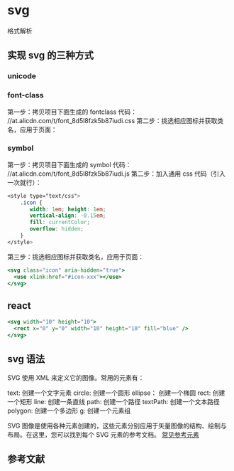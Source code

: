 # svg

格式解析

## 实现 svg 的三种方式

### unicode

### font-class

第一步：拷贝项目下面生成的 fontclass 代码：
//at.alicdn.com/t/font_8d5l8fzk5b87iudi.css
第二步：挑选相应图标并获取类名，应用于页面：
<i class="iconfont icon-xxx"></i>

### symbol

第一步：拷贝项目下面生成的 symbol 代码：
//at.alicdn.com/t/font_8d5l8fzk5b87iudi.js
第二步：加入通用 css 代码（引入一次就行）：

```css
<style type="text/css">
    .icon {
       width: 1em; height: 1em;
       vertical-align: -0.15em;
       fill: currentColor;
       overflow: hidden;
    }
</style>
```

第三步：挑选相应图标并获取类名，应用于页面：

```jsx
<svg class="icon" aria-hidden="true">
  <use xlink:href="#icon-xxx"></use>
</svg>
```

##

## react

```jsx
<svg width="10" height="10">
  <rect x="0" y="0" width="10" height="10" fill="blue" />
</svg>
```

## svg 语法

SVG 使用 XML 来定义它的图像。常用的元素有：

text: 创建一个文字元素
circle: 创建一个圆形
ellipse： 创建一个椭圆
rect: 创建一个矩形
line: 创建一条直线
path: 创建一个路径
textPath: 创建一个文本路径
polygon: 创建一个多边形
g: 创建一个元素组

SVG 图像是使用各种元素创建的，这些元素分别应用于矢量图像的结构、绘制与布局。在这里，您可以找到每个 SVG 元素的参考文档。
[常见参考元素](https://developer.mozilla.org/zh-CN/docs/Web/SVG/Element)

## 参考文献
